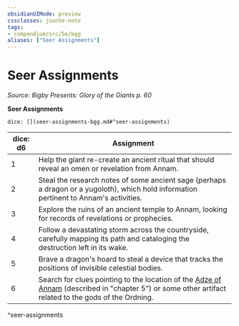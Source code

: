```yaml
---
obsidianUIMode: preview
cssclasses: json5e-note
tags:
- compendium/src/5e/bgg
aliases: ["Seer Assignments"]
---
```

# Seer Assignments
*Source: Bigby Presents: Glory of the Giants p. 60* 

**Seer Assignments**

`dice: [](seer-assignments-bgg.md#^seer-assignments)`

| dice: d6 | Assignment |
|----------|------------|
| 1 | Help the giant re-create an ancient ritual that should reveal an omen or revelation from Annam. |
| 2 | Steal the research notes of some ancient sage (perhaps a dragon or a yugoloth), which hold information pertinent to Annam's activities. |
| 3 | Explore the ruins of an ancient temple to Annam, looking for records of revelations or prophecies. |
| 4 | Follow a devastating storm across the countryside, carefully mapping its path and cataloging the destruction left in its wake. |
| 5 | Brave a dragon's hoard to steal a device that tracks the positions of invisible celestial bodies. |
| 6 | Search for clues pointing to the location of the [Adze of Annam](2-Mechanics/CLI/items/adze-of-annam-bgg.md) (described in "chapter 5") or some other artifact related to the gods of the Ordning. |
^seer-assignments